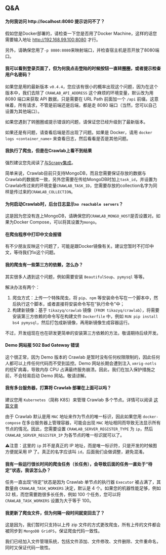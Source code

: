 ## Q&A

#### 为何我访问 http://localhost:8080 提示访问不了？

假如您是Docker部署的，请检查一下您是否用了Docker Machine，这样的话您需要输入地址 http://192.168.99.100:8080 才行。

另外，请确保您用了`-p 8080:8080`来映射端口，并检查宿主机是否开放了8080端口。

#### 我可以看到登录页面了，但为何我点击登陆的时候按钮一直转圈圈，或者提示检查用户名密码？

如果您是用的最新版本 `v0.4.4`，您应该有很小的概率出现这个问题，因为在这个版本中，我们去除了 `CRAWLAB_API_ADDRESS` 这个麻烦的环境变量，默认改为用 8080 端口来获取 API 数据，只是需要在 URL Path 前面加一个 `/api` 前缀。这意味着，所有请求，不管是前端还是后端，都是走 8080 端口（当然，您可以自己设置为其他端口）。

如果您遇到了转圈圈或提示错误的问题，请保证您已经升级到了最新版本。

如果还是有问题，请查看后端是否出现了问题。如果是 Docker，请用 `docker logs <container_name>` 来查看日志，然后看看是否是其他问题。

#### 我执行了爬虫，但是在Crawlab上看不到结果

强烈建议您先阅读了[与Scrapy集成](https://tikazyq.github.io/crawlab-docs/Examples/ScrapyIntegration.html)。

简单来说，Crawlab目前只支持MongoDB，而且您需要保证存放的数据与Crawlab的数据库一致，另外您需要在传给MongoDB时加上`task_id`，并设置为Crawlab传过来的环境变量`CRAWLAB_TASK_ID`，您需要存放的collection名字为同样是传过来的`CRAWLAB_COLLECTION`。

#### 为何启动Crawlab时，后台日志显示`no reachable servers`？

这是因为您没有连上MongoDB，请确保您的`CRAWLAB_MONGO_HOST`是否设置对。如果为Docker Compose，可以将其设置为`mongo`。

#### 在爬虫程序中打印中文会报错

有不少朋友反映这个问题了，可能是跟Docker镜像有关。建议您暂时不打印中文，等待我们fix这个问题。

#### 我的爬虫有一些第三方的依赖，怎么办？

其实很多人遇到这个问题，例如需要安装 `BeautifulSoup`、`pymysql` 等等。

解决办法有两个：

1. 爬虫方式：上传一个特殊爬虫，将 `pip`、`npm` 等安装命令写在一个脚本中，然后执行这个脚本，或者直接将安装命令写在“执行命令”中；
2. 构建新镜像：基于 `tikazyq/crawlab` 镜像（`FROM tikazyq/crawlab`），将需要安装第三方依赖的命令写在构建文件 `Dockerfile` 中，例如 `RUN pip install bs4 pymysql`，然后打包成新镜像，再用新镜像生成容器运行。

不过，开发组现在也在研发更简单的安装第三方依赖的方法，敬请期待后续开发。

#### Demo 网站报 502 Bad Gateway 错误

这个很正常，因为 Demo 版本的 Crawlab 是暂时没有任何权限限制的，因此任何人都可以上传任何代码而不受到监控。Demo 网站长期会遭到注入 `xmrig-notls` 的挖矿病毒，导致内存 CPU 占满最终服务崩溃。因此，我们在加入保护措施之前，不会轻易启动 Demo 网站。敬请谅解。

#### 我有多台服务器，打算将 Crawlab 部署在上面可以吗？

建议您用 `Kubernetes`（简称 K8S）来管理 Crawlab 多个节点。详情可以阅读 [这篇文章](https://mp.weixin.qq.com/s?__biz=MzA4NTI3MDczMQ==&mid=2648421495&idx=1&sn=8856af6e7ea1e9947d1c27a76aefe509&chksm=87f59dd3b08214c538f4d48f20df2923aec0ff05d053a68bec2e73fbf9886096f741197aa39a&mpshare=1&scene=1&srcid=1206PH2f5pPMib1nlf253oP2&sharer_sharetime=1575632058514&sharer_shareid=94a92f1041e202e68ae357b6530fc68c&exportkey=AjblMAl05lrn18vSvHIJ4fM%3D&pass_ticket=bGg98lGunZfkTqL19G6rj3F4jyGo%2BPyr9K7KQAflR8fYhw9LNyOThOUYNxbspGyV#rd)

由于 Crawlab 默认是用 `MAC` 地址来作为节点的唯一标识，因此如果您用 `docker-compose` 在多台服务器上管理容器，可能会出现 `MAC` 地址相同而导致无法显示所有节点的情况。因此，您需要设置 `CRAWLAB_SERVER_REGISTER_TYPE` 为 `ip`，然后 `CRAWLAB_SERVER_REGISTER_IP` 为各节点的唯一标识就可以了。

⚠️注意：这里的 `ip` 并不是真正的 IP 地址，而是唯一标识符，只是开发的时候图方便就采用 IP 了。真正的名字应该叫 `id`，后面我们会做调整，避免混淆。

#### 我有一些运行很长时间的爬虫任务（长任务），会导致后面的任务一直处于“待定”状态，我该怎么办？

任务一直出现“待定”状态是因为 Crawlab 单节点的执行器 `Executor` 被占满了，其数量由 `CRAWLAB_TASK_WORKERS` 决定，默认是 4 个。如果您的机器性能足够，例如 32 核，而您需要跑很多长任务，例如 100 个任务，您可以将 `CRAWLAB_TASK_WORKERS` 设置为大于等于 100。

#### 我更新了爬虫文件，但为何隔一段时间就变回去了？

这是因为，我们暂时只支持以上传 zip 文件的方式更改爬虫，所有上传的文件都会被同步到 `MongoDB GridFS`，保证爬虫代码一致性。

我们已经加入文件管理系统，包括文件添加、文件修改、文件删除、文件重命名，同时又保证代码一致性。
